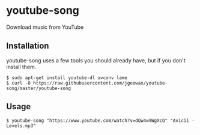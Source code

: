# youtube-song
Download music from YouTube

## Installation

youtube-song uses a few tools you should already have,
but if you don't install them.

```
$ sudo apt-get install youtube-dl avconv lame
$ curl -O https://raw.githubusercontent.com/jgeewax/youtube-song/master/youtube-song
```

## Usage

```
$ youtube-song "https://www.youtube.com/watch?v=dQw4w9WgXcQ" "Avicii - Levels.mp3"
```
